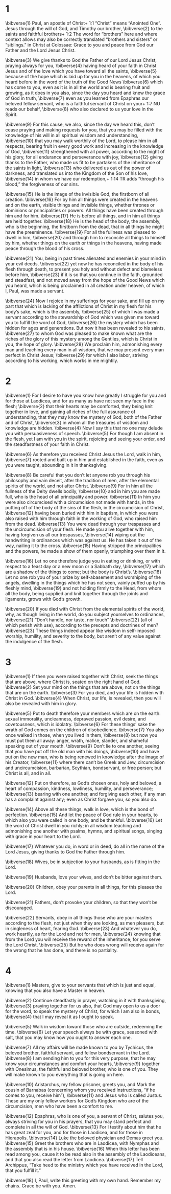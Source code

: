 # 1 
\bibverse{1} Paul, an apostle of Christ+ 1:1 “Christ” means “Anointed One”. Jesus through the will of God, and Timothy our brother, \bibverse{2} to the saints and faithful brothers+ 1:2 The word for “brothers” here and where context allows may also be correctly translated “brothers and sisters” or “siblings.” in Christ at Colossae: Grace to you and peace from God our Father and the Lord Jesus Christ. 

\bibverse{3} We give thanks to God the Father of our Lord Jesus Christ, praying always for you, \bibverse{4} having heard of your faith in Christ Jesus and of the love which you have toward all the saints, \bibverse{5} because of the hope which is laid up for you in the heavens, of which you heard before in the word of the truth of the Good News \bibverse{6} which has come to you, even as it is in all the world and is bearing fruit and growing, as it does in you also, since the day you heard and knew the grace of God in truth, \bibverse{7} even as you learned from Epaphras our beloved fellow servant, who is a faithful servant of Christ on your+ 1:7 NU reads our behalf, \bibverse{8} who also declared to us your love in the Spirit. 

\bibverse{9} For this cause, we also, since the day we heard this, don’t cease praying and making requests for you, that you may be filled with the knowledge of his will in all spiritual wisdom and understanding, \bibverse{10} that you may walk worthily of the Lord, to please him in all respects, bearing fruit in every good work and increasing in the knowledge of God, \bibverse{11} strengthened with all power, according to the might of his glory, for all endurance and perseverance with joy, \bibverse{12} giving thanks to the Father, who made us fit to be partakers of the inheritance of the saints in light, \bibverse{13} who delivered us out of the power of darkness, and translated us into the Kingdom of the Son of his love, \bibverse{14} in whom we have our redemption,+ 1:14 TR adds “through his blood,” the forgiveness of our sins. 

\bibverse{15} He is the image of the invisible God, the firstborn of all creation. \bibverse{16} For by him all things were created in the heavens and on the earth, visible things and invisible things, whether thrones or dominions or principalities or powers. All things have been created through him and for him. \bibverse{17} He is before all things, and in him all things are held together. \bibverse{18} He is the head of the body, the assembly, who is the beginning, the firstborn from the dead, that in all things he might have the preeminence. \bibverse{19} For all the fullness was pleased to dwell in him, \bibverse{20} and through him to reconcile all things to himself by him, whether things on the earth or things in the heavens, having made peace through the blood of his cross. 

\bibverse{21} You, being in past times alienated and enemies in your mind in your evil deeds, \bibverse{22} yet now he has reconciled in the body of his flesh through death, to present you holy and without defect and blameless before him, \bibverse{23} if it is so that you continue in the faith, grounded and steadfast, and not moved away from the hope of the Good News which you heard, which is being proclaimed in all creation under heaven, of which I, Paul, was made a servant. 

\bibverse{24} Now I rejoice in my sufferings for your sake, and fill up on my part that which is lacking of the afflictions of Christ in my flesh for his body’s sake, which is the assembly, \bibverse{25} of which I was made a servant according to the stewardship of God which was given me toward you to fulfill the word of God, \bibverse{26} the mystery which has been hidden for ages and generations. But now it has been revealed to his saints, \bibverse{27} to whom God was pleased to make known what are the riches of the glory of this mystery among the Gentiles, which is Christ in you, the hope of glory. \bibverse{28} We proclaim him, admonishing every man and teaching every man in all wisdom, that we may present every man perfect in Christ Jesus; \bibverse{29} for which I also labor, striving according to his working, which works in me mightily. 

# 2 
\bibverse{1} For I desire to have you know how greatly I struggle for you and for those at Laodicea, and for as many as have not seen my face in the flesh; \bibverse{2} that their hearts may be comforted, they being knit together in love, and gaining all riches of the full assurance of understanding, that they may know the mystery of God, both of the Father and of Christ, \bibverse{3} in whom all the treasures of wisdom and knowledge are hidden. \bibverse{4} Now I say this that no one may delude you with persuasiveness of speech. \bibverse{5} For though I am absent in the flesh, yet I am with you in the spirit, rejoicing and seeing your order, and the steadfastness of your faith in Christ. 

\bibverse{6} As therefore you received Christ Jesus the Lord, walk in him, \bibverse{7} rooted and built up in him and established in the faith, even as you were taught, abounding in it in thanksgiving. 

\bibverse{8} Be careful that you don’t let anyone rob you through his philosophy and vain deceit, after the tradition of men, after the elemental spirits of the world, and not after Christ. \bibverse{9} For in him all the fullness of the Deity dwells bodily, \bibverse{10} and in him you are made full, who is the head of all principality and power. \bibverse{11} In him you were also circumcised with a circumcision not made with hands, in the putting off of the body of the sins of the flesh, in the circumcision of Christ, \bibverse{12} having been buried with him in baptism, in which you were also raised with him through faith in the working of God, who raised him from the dead. \bibverse{13} You were dead through your trespasses and the uncircumcision of your flesh. He made you alive together with him, having forgiven us all our trespasses, \bibverse{14} wiping out the handwriting in ordinances which was against us. He has taken it out of the way, nailing it to the cross. \bibverse{15} Having stripped the principalities and the powers, he made a show of them openly, triumphing over them in it. 

\bibverse{16} Let no one therefore judge you in eating or drinking, or with respect to a feast day or a new moon or a Sabbath day, \bibverse{17} which are a shadow of the things to come; but the body is Christ’s. \bibverse{18} Let no one rob you of your prize by self-abasement and worshiping of the angels, dwelling in the things which he has not seen, vainly puffed up by his fleshly mind, \bibverse{19} and not holding firmly to the Head, from whom all the body, being supplied and knit together through the joints and ligaments, grows with God’s growth. 

\bibverse{20} If you died with Christ from the elemental spirits of the world, why, as though living in the world, do you subject yourselves to ordinances, \bibverse{21} “Don’t handle, nor taste, nor touch” \bibverse{22} (all of which perish with use), according to the precepts and doctrines of men? \bibverse{23} These things indeed appear like wisdom in self-imposed worship, humility, and severity to the body, but aren’t of any value against the indulgence of the flesh. 

# 3 
\bibverse{1} If then you were raised together with Christ, seek the things that are above, where Christ is, seated on the right hand of God. \bibverse{2} Set your mind on the things that are above, not on the things that are on the earth. \bibverse{3} For you died, and your life is hidden with Christ in God. \bibverse{4} When Christ, our life, is revealed, then you will also be revealed with him in glory. 

\bibverse{5} Put to death therefore your members which are on the earth: sexual immorality, uncleanness, depraved passion, evil desire, and covetousness, which is idolatry. \bibverse{6} For these things’ sake the wrath of God comes on the children of disobedience. \bibverse{7} You also once walked in those, when you lived in them, \bibverse{8} but now you must put them all away: anger, wrath, malice, slander, and shameful speaking out of your mouth. \bibverse{9} Don’t lie to one another, seeing that you have put off the old man with his doings, \bibverse{10} and have put on the new man, who is being renewed in knowledge after the image of his Creator, \bibverse{11} where there can’t be Greek and Jew, circumcision and uncircumcision, barbarian, Scythian, bondservant, or free person; but Christ is all, and in all. 

\bibverse{12} Put on therefore, as God’s chosen ones, holy and beloved, a heart of compassion, kindness, lowliness, humility, and perseverance; \bibverse{13} bearing with one another, and forgiving each other, if any man has a complaint against any; even as Christ forgave you, so you also do. 

\bibverse{14} Above all these things, walk in love, which is the bond of perfection. \bibverse{15} And let the peace of God rule in your hearts, to which also you were called in one body, and be thankful. \bibverse{16} Let the word of Christ dwell in you richly; in all wisdom teaching and admonishing one another with psalms, hymns, and spiritual songs, singing with grace in your heart to the Lord. 

\bibverse{17} Whatever you do, in word or in deed, do all in the name of the Lord Jesus, giving thanks to God the Father through him. 

\bibverse{18} Wives, be in subjection to your husbands, as is fitting in the Lord. 

\bibverse{19} Husbands, love your wives, and don’t be bitter against them. 

\bibverse{20} Children, obey your parents in all things, for this pleases the Lord. 

\bibverse{21} Fathers, don’t provoke your children, so that they won’t be discouraged. 

\bibverse{22} Servants, obey in all things those who are your masters according to the flesh, not just when they are looking, as men pleasers, but in singleness of heart, fearing God. \bibverse{23} And whatever you do, work heartily, as for the Lord and not for men, \bibverse{24} knowing that from the Lord you will receive the reward of the inheritance; for you serve the Lord Christ. \bibverse{25} But he who does wrong will receive again for the wrong that he has done, and there is no partiality. 

# 4 
\bibverse{1} Masters, give to your servants that which is just and equal, knowing that you also have a Master in heaven. 

\bibverse{2} Continue steadfastly in prayer, watching in it with thanksgiving, \bibverse{3} praying together for us also, that God may open to us a door for the word, to speak the mystery of Christ, for which I am also in bonds, \bibverse{4} that I may reveal it as I ought to speak. 

\bibverse{5} Walk in wisdom toward those who are outside, redeeming the time. \bibverse{6} Let your speech always be with grace, seasoned with salt, that you may know how you ought to answer each one. 

\bibverse{7} All my affairs will be made known to you by Tychicus, the beloved brother, faithful servant, and fellow bondservant in the Lord. \bibverse{8} I am sending him to you for this very purpose, that he may know your circumstances and comfort your hearts, \bibverse{9} together with Onesimus, the faithful and beloved brother, who is one of you. They will make known to you everything that is going on here. 

\bibverse{10} Aristarchus, my fellow prisoner, greets you, and Mark the cousin of Barnabas (concerning whom you received instructions, “if he comes to you, receive him”), \bibverse{11} and Jesus who is called Justus. These are my only fellow workers for God’s Kingdom who are of the circumcision, men who have been a comfort to me. 

\bibverse{12} Epaphras, who is one of you, a servant of Christ, salutes you, always striving for you in his prayers, that you may stand perfect and complete in all the will of God. \bibverse{13} For I testify about him that he has great zeal for you, and for those in Laodicea, and for those in Hierapolis. \bibverse{14} Luke the beloved physician and Demas greet you. \bibverse{15} Greet the brothers who are in Laodicea, with Nymphas and the assembly that is in his house. \bibverse{16} When this letter has been read among you, cause it to be read also in the assembly of the Laodiceans, and that you also read the letter from Laodicea. \bibverse{17} Tell Archippus, “Take heed to the ministry which you have received in the Lord, that you fulfill it.” 

\bibverse{18} I, Paul, write this greeting with my own hand. Remember my chains. Grace be with you. Amen. 
